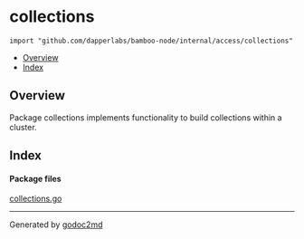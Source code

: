 

# collections
`import "github.com/dapperlabs/bamboo-node/internal/access/collections"`

* [Overview](#pkg-overview)
* [Index](#pkg-index)

## <a name="pkg-overview">Overview</a>
Package collections implements functionality to build collections within a cluster.




## <a name="pkg-index">Index</a>


#### <a name="pkg-files">Package files</a>
[collections.go](https://github.com/dapperlabs/bamboo-node/tree/master/internal/access/collections/collections.go)










- - -
Generated by [godoc2md](http://godoc.org/github.com/lanre-ade/godoc2md)
